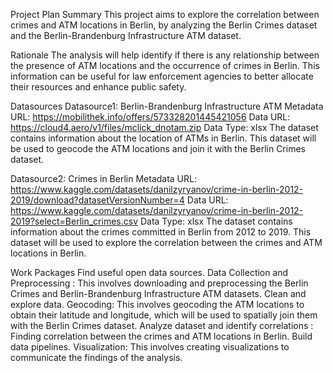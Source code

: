 Project Plan
Summary
This project aims to explore the correlation between crimes and ATM locations in Berlin, by analyzing the Berlin Crimes dataset and the Berlin-Brandenburg Infrastructure ATM dataset.

Rationale
The analysis will help identify if there is any relationship between the presence of ATM locations and the occurrence of crimes in Berlin. This information can be useful for law enforcement agencies to better allocate their resources and enhance public safety.

Datasources
Datasource1: Berlin-Brandenburg Infrastructure ATM Metadata URL: https://mobilithek.info/offers/573328201445421056 Data URL: https://cloud4.aero/v1/files/mclick_dnotam.zip Data Type: xlsx The dataset contains information about the location of ATMs in Berlin. This dataset will be used to geocode the ATM locations and join it with the Berlin Crimes dataset.

Datasource2: Crimes in Berlin Metadata URL: https://www.kaggle.com/datasets/danilzyryanov/crime-in-berlin-2012-2019/download?datasetVersionNumber=4 Data URL: https://www.kaggle.com/datasets/danilzyryanov/crime-in-berlin-2012-2019?select=Berlin_crimes.csv Data Type: xlsx The dataset contains information about the crimes committed in Berlin from 2012 to 2019. This dataset will be used to explore the correlation between the crimes and ATM locations in Berlin.

Work Packages
Find useful open data sources.
Data Collection and Preprocessing : This involves downloading and preprocessing the Berlin Crimes and Berlin-Brandenburg Infrastructure ATM datasets.
Clean and explore data.
Geocoding: This involves geocoding the ATM locations to obtain their latitude and longitude, which will be used to spatially join them with the Berlin Crimes dataset.
Analyze dataset and identify correlations : Finding correlation between the crimes and ATM locations in Berlin.
Build data pipelines.
Visualization: This involves creating visualizations to communicate the findings of the analysis.
